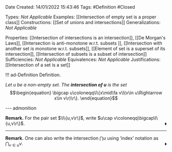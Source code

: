 <br />
<br />

Date Created: 14/01/2022 15:43:46
Tags: #Definition #Closed

Types: _Not Applicable_
Examples: [[Intersection of empty set is a proper class]] 
Constructions: [[Set of unions and intersections]]
Generalizations: _Not Applicable_

Properties: [[Intersection of intersections is an intersection]], [[De Morgan's Laws]], [[Intersection is anti-monotone w.r.t. subsets ]], [[Intersection with another set is monotone w.r.t. subsets]], [[Element of set is a superset of its intersection]], [[Intersection of subsets is a subset of intersection]]
Sufficiencies: _Not Applicable_
Equivalences: _Not Applicable_
Justifications: [[Intersection of a set is a set]]

!!! ad-Definition Definition.

_Let $u$ be a non-empty set. The **intersection of $u$** is the set_
$$\begin{equation}
    \bigcap u\coloneqq\l\{x\mid\fa v\l(v\in u\Rightarrow x\in v\r)\r\}.
\end{equation}$$

--- admonition

**Remark.** For the pair set $\l\{u,v\r\}$, write $u\cap v\coloneqq\bigcap\l\{u,v\r\}$.<span style="float:right;">$\blacklozenge$</span>

---

**Remark.** One can also write the intersection $\bigcap u$ using $\textrm{`}$index$\textrm{'}$ notation as $\bigcap_{v\in u}v$.<span style="float:right;">$\blacklozenge$</span>

